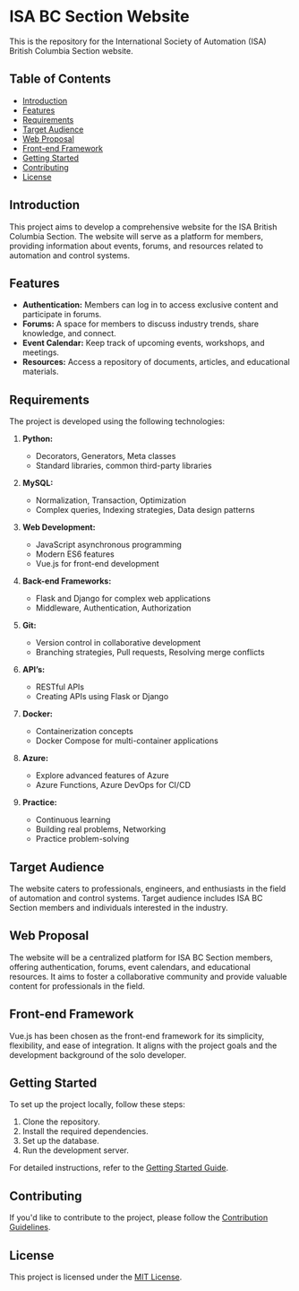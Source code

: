 # ISA BC Section Website

This is the repository for the International Society of Automation (ISA) British Columbia Section website.

## Table of Contents

- [Introduction](#introduction)
- [Features](#features)
- [Requirements](#requirements)
- [Target Audience](#target-audience)
- [Web Proposal](#web-proposal)
- [Front-end Framework](#front-end-framework)
- [Getting Started](#getting-started)
- [Contributing](#contributing)
- [License](#license)

## Introduction

This project aims to develop a comprehensive website for the ISA British Columbia Section. The website will serve as a platform for members, providing information about events, forums, and resources related to automation and control systems.

## Features

- **Authentication:** Members can log in to access exclusive content and participate in forums.
- **Forums:** A space for members to discuss industry trends, share knowledge, and connect.
- **Event Calendar:** Keep track of upcoming events, workshops, and meetings.
- **Resources:** Access a repository of documents, articles, and educational materials.

## Requirements

The project is developed using the following technologies:

1. **Python:**
   - Decorators, Generators, Meta classes
   - Standard libraries, common third-party libraries

2. **MySQL:**
   - Normalization, Transaction, Optimization
   - Complex queries, Indexing strategies, Data design patterns

3. **Web Development:**
   - JavaScript asynchronous programming
   - Modern ES6 features
   - Vue.js for front-end development

4. **Back-end Frameworks:**
   - Flask and Django for complex web applications
   - Middleware, Authentication, Authorization

5. **Git:**
   - Version control in collaborative development
   - Branching strategies, Pull requests, Resolving merge conflicts

6. **API’s:**
   - RESTful APIs
   - Creating APIs using Flask or Django

7. **Docker:**
   - Containerization concepts
   - Docker Compose for multi-container applications

8. **Azure:**
   - Explore advanced features of Azure
   - Azure Functions, Azure DevOps for CI/CD

9. **Practice:**
   - Continuous learning
   - Building real problems, Networking
   - Practice problem-solving

## Target Audience

The website caters to professionals, engineers, and enthusiasts in the field of automation and control systems. Target audience includes ISA BC Section members and individuals interested in the industry.

## Web Proposal

The website will be a centralized platform for ISA BC Section members, offering authentication, forums, event calendars, and educational resources. It aims to foster a collaborative community and provide valuable content for professionals in the field.

## Front-end Framework

Vue.js has been chosen as the front-end framework for its simplicity, flexibility, and ease of integration. It aligns with the project goals and the development background of the solo developer.

## Getting Started

To set up the project locally, follow these steps:

1. Clone the repository.
2. Install the required dependencies.
3. Set up the database.
4. Run the development server.

For detailed instructions, refer to the [Getting Started Guide](/docs/getting-started.md).

## Contributing

If you'd like to contribute to the project, please follow the [Contribution Guidelines](/CONTRIBUTING.md).

## License

This project is licensed under the [MIT License](/LICENSE).
